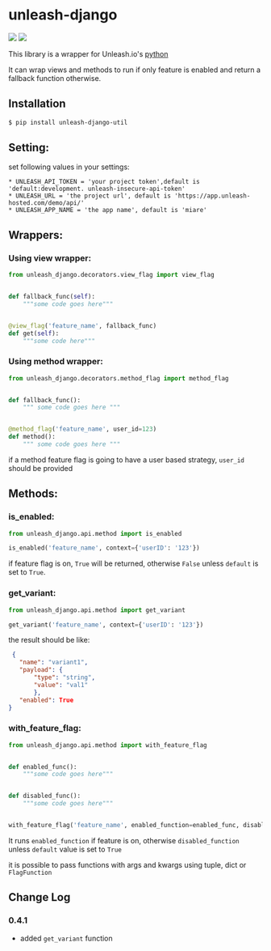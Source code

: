 # unleash-django

[![](https://img.shields.io/pypi/v/unleash-django-util)](https://pypi.org/project/unleash-django-util/) [![](https://img.shields.io/pypi/djversions/unleash-django-util)](https://pypi.org/project/unleash-django-util/)

This library is a wrapper for Unleash.io's [python](https://docs.getunleash.io/sdks/python_sdk)

It can wrap views and methods to run if only feature is enabled and return a fallback function 
otherwise.

## Installation
```bash
$ pip install unleash-django-util
```

## Setting:
set following values in your settings:

    * UNLEASH_API_TOKEN = 'your project token',default is 'default:development. unleash-insecure-api-token'
    * UNLEASH_URL = 'the project url', default is 'https://app.unleash-hosted.com/demo/api/'
    * UNLEASH_APP_NAME = 'the app name', default is 'miare'

## Wrappers:
### Using view wrapper:

```python
from unleash_django.decorators.view_flag import view_flag


def fallback_func(self):
    """some code goes here"""


@view_flag('feature_name', fallback_func)
def get(self):
    """some code here"""
```

### Using method wrapper:

```python
from unleash_django.decorators.method_flag import method_flag


def fallback_func():
    """ some code goes here """


@method_flag('feature_name', user_id=123)
def method():
    """ some code goes here """
```

if a method feature flag is going to have a user based strategy, `user_id` should be provided

## Methods:

### is_enabled:

```python
from unleash_django.api.method import is_enabled

is_enabled('feature_name', context={'userID': '123'})
```

if feature flag is on, `True` will be returned, otherwise `False` unless `default` is set to 
`True`.


### get_variant:

```python
from unleash_django.api.method import get_variant

get_variant('feature_name', context={'userID': '123'})
```

the result should be like:
```json lines
 {
   "name": "variant1",
   "payload": {
       "type": "string",
       "value": "val1"
       },
   "enabled": True
}
```

### with_feature_flag:
```python
from unleash_django.api.method import with_feature_flag


def enabled_func():
    """some code goes here"""


def disabled_func():
    """some code goes here"""


with_feature_flag('feature_name', enabled_function=enabled_func, disabled_function=disabled_func)
```

It runs `enabled_function` if feature is on, otherwise `disabled_function` unless `default` 
value is set to `True`

it is possible to pass functions with args and kwargs using tuple, dict or `FlagFunction`


## Change Log

### 0.4.1
 * added `get_variant` function
 

